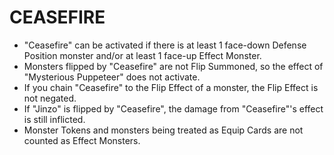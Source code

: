 # CEASEFIRE

*   "Ceasefire" can be activated if there is at least 1 face-down Defense Position monster and/or at least 1 face-up Effect Monster.
*   Monsters flipped by "Ceasefire" are not Flip Summoned, so the effect of "Mysterious Puppeteer" does not activate.
*   If you chain "Ceasefire" to the Flip Effect of a monster, the Flip Effect is not negated.
*   If "Jinzo" is flipped by "Ceasefire", the damage from "Ceasefire"'s effect is still inflicted.
*   Monster Tokens and monsters being treated as Equip Cards are not counted as Effect Monsters.
